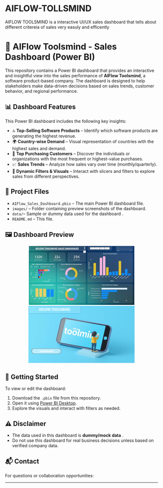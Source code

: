 # AIFLOW-TOLLSMIND
AIFLOW TOOLSMIND is a interactive UI/UX sales dashboard that tells about different critereia of sales very easuly and efficently
# 🧠 AIFlow Toolsmind - Sales Dashboard (Power BI)

This repository contains a Power BI dashboard that provides an interactive and insightful view into the sales performance of **AIFlow Toolsmind**, a software product-based company. The dashboard is designed to help stakeholders make data-driven decisions based on sales trends, customer behavior, and regional performance.

## 📊 Dashboard Features

This Power BI dashboard includes the following key insights:

- 🔝 **Top-Selling Software Products** – Identify which software products are generating the highest revenue.
- 🌍 **Country-wise Demand** – Visual representation of countries with the highest sales and demand.
- 👤 **Top Purchasing Customers** – Discover the individuals or organizations with the most frequent or highest-value purchases.
- 📈 **Sales Trends** – Analyze how sales vary over time (monthly/quarterly).
- 🧩 **Dynamic Filters & Visuals** – Interact with slicers and filters to explore sales from different perspectives.

## 📁 Project Files

- `AIFlow_Sales_Dashboard.pbix` – The main Power BI dashboard file.
- `images/` – Folder containing preview screenshots of the dashboard.
- `data/`– Sample or dummy data used for the dashboard .
- `README.md` – This file.

## 🖼️ Dashboard Preview

<p align="center">
  <img src="images/dashboard1.png" alt="Dashboard 1" width="350"/>
  <img src="images/dashboard2.png" alt="Dashboard 2" width="350"/>
</p>



## 🚀 Getting Started

To view or edit the dashboard:

1. Download the `.pbix` file from this repository.
2. Open it using [Power BI Desktop](https://powerbi.microsoft.com/desktop/).
3. Explore the visuals and interact with filters as needed.

## ⚠️ Disclaimer

- The data used in this dashboard is **dummy/mock data** .
- Do not use this dashboard for real business decisions unless based on verified company data.

## 📬 Contact

For questions or collaboration opportunities:


---

